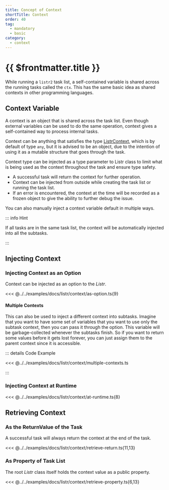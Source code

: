 ```yaml
---
title: Concept of Context
shortTitle: Context
order: 40
tag:
  - mandatory
  - basic
category:
  - context
---
```


# {{ $frontmatter.title }}

While running a `listr2` task list, a self-contained variable is shared across the running tasks called the `ctx`. This has the same basic idea as shared contexts in other programming languages.

<!-- more -->

## Context Variable

A context is an object that is shared across the task list. Even though external variables can be used to do the same operation, context gives a self-contained way to process internal tasks.

Context can be anything that satisfies the type [ListrContext](/api/types/listr2.ListrContext.html), which is by default of type `any`, but it is advised to be an object, due to the intention of using it as a mutable structure that goes through the task.

Context type can be injected as a type parameter to Listr class to limit what is being used as the context throughout the task and ensure type safety.

- A successful task will return the context for further operation.
- Context can be injected from outside while creating the task list or running the task list.
- If an error is encountered, the context at the time will be recorded as a frozen object to give the ability to further debug the issue.

You can also manually inject a context variable default in multiple ways.

::: info Hint

If all tasks are in the same task list, the context will be automatically injected into all the subtasks.

:::

## Injecting Context

### Injecting Context as an Option

Context can be injected as an option to the _Listr_.

<<< @../../examples/docs/listr/context/as-option.ts{9}

#### Multiple Contexts <GithubIssue :issue="612" />

This can also be used to inject a different context into subtasks. Imagine that you want to have some set of variables that you want to use only the subtask context, then you can pass it through the option. This variable will be garbage-collected whenever the subtasks finish. So if you want to return some values before it gets lost forever, you can just assign them to the parent context since it is accessible.

::: details <CodeExampleIcon /> Code Example

<<< @../../examples/docs/listr/context/multiple-contexts.ts

:::

### Injecting Context at Runtime

<<< @../../examples/docs/listr/context/at-runtime.ts{8}

## Retrieving Context

### As the ReturnValue of the Task

A successful task will always return the context at the end of the task.

<<< @../../examples/docs/listr/context/retrieve-return.ts{11,13}

### As Property of Task List

The root _Listr_ class itself holds the context value as a public property.

<<< @../../examples/docs/listr/context/retrieve-property.ts{6,13}
